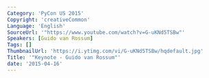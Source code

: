 ```yaml
---
Category: 'PyCon US 2015'
Copyright: 'creativeCommon'
Language: 'English'
SourceUrl: '"https://www.youtube.com/watch?v=G-uKNd5TSBw"'
Speakers: [Guido van Rossum]
Tags: []
ThumbnailUrl: 'https://i.ytimg.com/vi/G-uKNd5TSBw/hqdefault.jpg'
Title: '"Keynote - Guido van Rossum"'
date: '2015-04-16'
---
```


